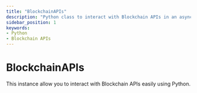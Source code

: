 ```yaml
---
title: "BlockchainAPIs"
description: "Python class to interact with Blockchain APIs in an asynchronous way"
sidebar_position: 1
keywords:
- Python
- Blockchain APIs
---
```


# BlockchainAPIs

This instance allow you to interact with Blockchain APIs easily using Python.
